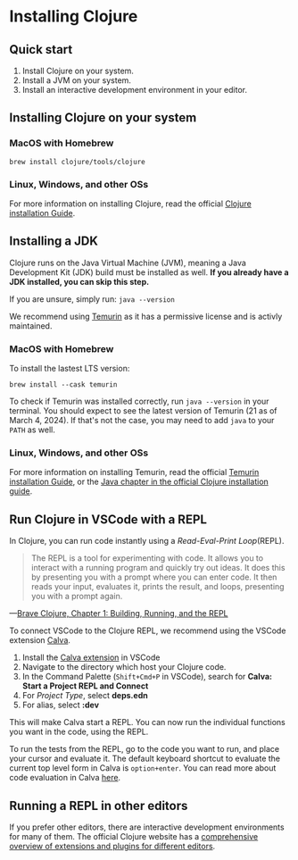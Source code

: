 # Installing Clojure
## Quick start
1. Install Clojure on your system.
2. Install a JVM on your system.
3. Install an interactive development environment in your editor.

## Installing Clojure on your system
### MacOS with Homebrew
[Clojure]: https://clojure.org/

```shell
brew install clojure/tools/clojure
```

### Linux, Windows, and other OSs

For more information on installing Clojure, read the official [Clojure installation Guide].


[Clojure installation Guide]: https://clojure.org/guides/install_clojure

## Installing a JDK
Clojure runs on the Java Virtual Machine (JVM), meaning a Java Development Kit (JDK) build must be installed as well.
**If you already have a JDK installed, you can skip this step.**

If you are unsure, simply run:
`java --version`

We recommend using [Temurin] as it has a permissive license and is activly maintained.

### MacOS with Homebrew

To install the lastest LTS version:
```shel
brew install --cask temurin
```

To check if Temurin was installed correctly, run `java --version` in your terminal. You should expect to see the latest version of Temurin (21 as of March 4, 2024). If that's not the case, you may need to add `java` to your `PATH` as well.

[Temurin]: https://adoptium.net/en-GB/
[Java chapter in the official Clojure installation guide]: https://clojure.org/guides/install_clojure#java

### Linux, Windows, and other OSs
For more information on installing Temurin, read the official [Temurin installation Guide], or the [Java chapter in the official Clojure installation guide].

[Temurin installation guide]: https://adoptium.net/en-GB/installation/

## Run Clojure in VSCode with a REPL

In Clojure, you can run code instantly using a _Read-Eval-Print Loop_(REPL).

> The REPL is a tool for experimenting with code. It allows you to interact with a running program and quickly try out ideas. It does this by presenting you with a prompt where you can enter code. It then reads your input, evaluates it, prints the result, and loops, presenting you with a prompt again.

—[Brave Clojure, Chapter 1: Building, Running, and the REPL](https://www.braveclojure.com/getting-started/#Using_the_REPL)

To connect VSCode to the Clojure REPL, we recommend using the VSCode extension [Calva].

1. Install the [Calva extension] in VSCode
1. Navigate to the directory which host your Clojure code.
2. In the Command Palette (`Shift+Cmd+P` in VSCode), search for **Calva: Start a Project REPL and Connect**
3. For *Project Type*, select **deps.edn**
4. For alias, select **:dev**

This will make Calva start a REPL.
You can now run the individual functions you want in the code, using the REPL.

To run the tests from the REPL, go to the code you want to run, and place your cursor and evaluate it. The default keyboard shortcut to evaluate the current top level form in Calva is `option+enter`. You can read more about code evaluation in Calva [here](https://calva.io/eval-tips/).

[Calva]: https://calva.io
[Calva extension]: https://marketplace.visualstudio.com/items?itemName=betterthantomorrow.calva

## Running a REPL in other editors
If you prefer other editors, there are interactive development environments for many of them. The official Clojure website has a [comprehensive overview of extensions and plugins for different editors](https://clojure.org/guides/editors).
